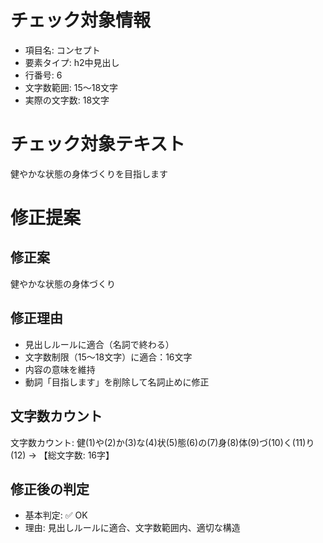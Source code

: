 # チェック対象情報

- 項目名: コンセプト
- 要素タイプ: h2中見出し
- 行番号: 6
- 文字数範囲: 15～18文字
- 実際の文字数: 18文字

# チェック対象テキスト

健やかな状態の身体づくりを目指します

# 修正提案

## 修正案
健やかな状態の身体づくり

## 修正理由
- 見出しルールに適合（名詞で終わる）
- 文字数制限（15～18文字）に適合：16文字
- 内容の意味を維持
- 動詞「目指します」を削除して名詞止めに修正

## 文字数カウント
文字数カウント: 健(1)や(2)か(3)な(4)状(5)態(6)の(7)身(8)体(9)づ(10)く(11)り(12) → 【総文字数: 16字】

## 修正後の判定
- 基本判定: ✅ OK
- 理由: 見出しルールに適合、文字数範囲内、適切な構造

